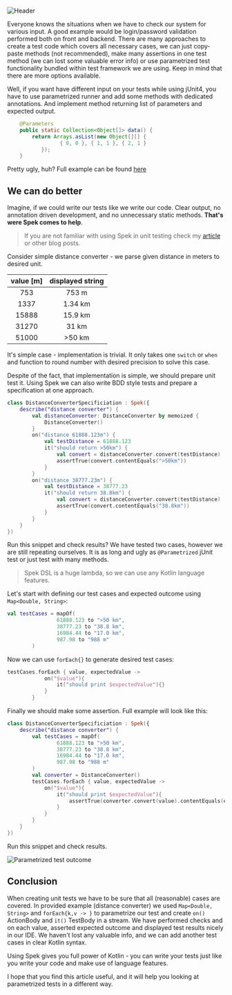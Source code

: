 ![Header](https://raw.githubusercontent.com/rozkminiacz/rozkminiacz.github.io/master/_posts/distracted-spek-junit.jpg)

Everyone knows the situations when we have to check our system for various input. 
A good example would be login/password validation performed both on front and backend. 
There are many approaches to create a test code which covers all necessary cases, 
we can just copy-paste methods (not recommended), make many assertions in one test method (we can lost some valuable error info) 
or use parametrized test functionality bundled within test framework we are using. Keep in mind that there are more options available.

Well, if you want have different input on your tests while using jUnit4, you have to use parametrized runner and add some methods with dedicated annotations.
And implement method returning list of parameters and expected output.

```java
    @Parameters
    public static Collection<Object[]> data() {
        return Arrays.asList(new Object[][] {     
                 { 0, 0 }, { 1, 1 }, { 2, 1 } 
           });
    }

```

Pretty ugly, huh? Full example can be found [here](https://github.com/junit-team/junit4/wiki/Parameterized-tests)


## We can do better
Imagine, if we could write our tests like we write our code. Clear output, no annotation driven development, and
no unnecessary static methods. **That's were Spek comes to help**.

>If you are not familiar with using Spek in unit testing check my [article](http://rozkmin.me/Model-View-Presenter-writing-Spek-specification/) or other blog posts.

Consider simple distance converter - we parse given distance in meters to desired unit. 

|value [m]|displayed string|
|:---: | :---: |
|753|753 m|
|1337|1.34 km|
|15888|15.9 km|
|31270|31 km|
|51000|>50 km|

It's simple case - implementation is trivial. It only takes one ```switch``` or ```when``` and function to round number with desired precision to solve this case.

Despite of the fact, that implementation is simple, we should prepare unit test it. Using Spek we can also write BDD style tests and prepare a specification at one approach.

```kotlin
class DistanceConverterSpecificiation : Spek({
    describe("distance converter") {
        val distanceConverter: DistanceConverter by memoized {
            DistanceConverter()
        }
        on("distance 61888.123m") {
            val testDistance = 61888.123
            it("should return >50km") {
                val convert = distanceConverter.convert(testDistance)
                assertTrue(convert.contentEquals(">50km"))
            }
        }
        on("distance 38777.23m") {
            val testDistance = 38777.23
            it("should return 38.8km") {
                val convert = distanceConverter.convert(testDistance)
                assertTrue(convert.contentEquals("38.8km"))
            }
        }
    }
})
```


Run this snippet and check results? We have tested two cases, however we are still repeating ourselves. It is as long and ugly as ```@Parametrized``` jUnit test or just test with many methods.

>Spek DSL is a huge lambda, so we can use any Kotlin language features.

Let's start with defining our test cases and expected outcome using ```Map<Double, String>```:

```kotlin
val testCases = mapOf(
                61888.123 to ">50 km",
                38777.23 to "38.8 km",
                16984.44 to "17.0 km",
                987.98 to "988 m"
        )
```

Now we can use ```forEach{}``` to generate desired test cases:

```kotlin
testCases.forEach { value, expectedValue ->
            on("$value"){
                it("should print $expectedValue"){}
            }
        }
```

Finally we should make some assertion. Full example will look like this:

```kotlin
class DistanceConverterSpecificiation : Spek({
    describe("distance converter") {
        val testCases = mapOf(
                61888.123 to ">50 km",
                38777.23 to "38.8 km",
                16984.44 to "17.0 km",
                987.98 to "988 m"
        )
        val converter = DistanceConverter()
        testCases.forEach { value, expectedValue ->
            on("$value"){
                it("should print $expectedValue"){
                    assertTrue(converter.convert(value).contentEquals(expectedValue))
                }
            }
        }
    }
})
```

Run this snippet and check results.

![Parametrized test outcome](https://raw.githubusercontent.com/rozkminiacz/rozkminiacz.github.io/master/_posts/spek-parametrized.png)

## Conclusion

When creating unit tests we have to be sure that all (reasonable) cases are covered. In provided example (distance converter) we used ```Map<Double, String>``` and ```forEach{k,v -> }``` 
to parametrize our test and create ```on()``` ActionBody and ```it()``` TestBody in a stream. 
We have performed checks and on each value, asserted expected outcome and displayed test results nicely in our IDE. 
We haven't lost any valuable info, and we can add another test cases in clear Kotlin syntax.

Using Spek gives you full power of Kotlin - you can write your tests just like you write your code and make use of language features.

I hope that you find this article useful, and it will help you looking at parametrized tests in a different way.
